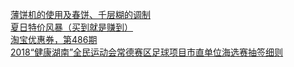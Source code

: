   
[薄饼机的使用及春饼、千层糊的调制](http://www.dianyue.me/archives/545/n2dyx3g2tz4p6osi/)  
[夏日特价风暴（买到就是赚到）](http://www.dianyue.me/archives/538/qffw09wi1otwcyj5/)  
[淘宝优惠券，第486期](http://www.dianyue.me/archives/336/q5j3388fw8sirbu9/)  
[2018“健康湖南”全民运动会常德赛区足球项目市直单位海选赛抽签细则](http://www.dianyue.me/archives/299/at91xgq2ns47ejv9/)